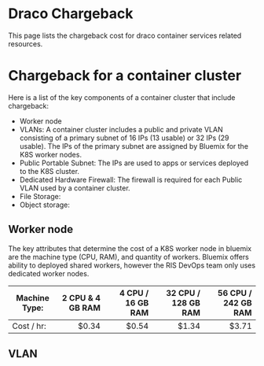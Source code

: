 # Draco Chargeback
This page lists the chargeback cost for draco container services related resources.

# Chargeback for a container cluster
Here is a list of the key components of a container cluster that include chargeback:
* Worker node
* VLANs:  A container cluster includes a public and private VLAN consisting of a primary subnet of 16 IPs (13 usable) or 32 IPs (29 usable).  The IPs of the primary subnet are assigned by Bluemix for the K8S worker nodes.
* Public Portable Subnet: The IPs are used to apps or services deployed to the K8S cluster.
* Dedicated Hardware Firewall:  The firewall is required for each Public VLAN used by a container cluster.
* File Storage:
* Object storage: 

## Worker node
The key attributes that determine the cost of a K8S worker node in bluemix are the machine type (CPU, RAM), and quantity of workers.  Bluemix offers ability to deployed shared workers, however the RIS DevOps team only uses dedicated worker nodes.

| Machine Type:| 2 CPU & 4 GB RAM | 4 CPU / 16 GB RAM | 32 CPU / 128 GB RAM | 56 CPU / 242 GB RAM |
|--------------| ----------------:|------------------:|--------------------:|--------------------:|
| Cost / hr:   | $0.34             | $0.54            | $1.34               | $3.71               |

## VLAN








